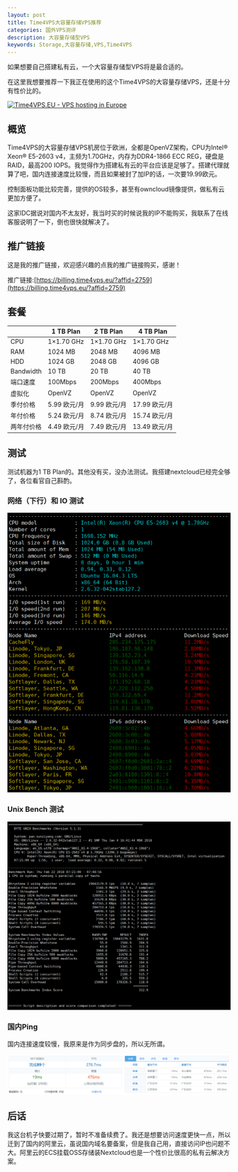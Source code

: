 ```yaml
---
layout: post
title: Time4VPS大容量存储VPS推荐
categories: 国外VPS测评
description: 大容量存储型VPS
keywords: Storage,大容量存储,VPS,Time4VPS
---
```


如果想要自己搭建私有云，一个大容量存储型VPS将是最合适的。

在这里我想要推荐一下我正在使用的这个Time4VPS的大容量存储VPS，还是十分有性价比的。

<!--more-->

<a href="https://billing.time4vps.eu/?affid=2759"><img src="https://www.time4vps.eu/banners/affiliate/1200x628.gif" width="1200" border="0" title="Time4VPS.EU" alt="Time4VPS.EU - VPS hosting in Europe" /></a>

## 概览

Time4VPS的大容量存储VPS机房位于欧洲，全都是OpenVZ架构，CPU为Intel® Xeon® E5-2603 v4，主频为1.70GHz，内存为DDR4-1866 ECC REG，硬盘是RAID，最高200 IOPS。我觉得作为搭建私有云的平台应该是足够了。搭建代理就算了吧，国内连接速度比较慢，而且如果被封了加IP的话，一次要19.99欧元。

控制面板功能比较完善，提供的OS较多，甚至有owncloud镜像提供，做私有云更加方便了。

这家IDC据说对国内不太友好，我当时买的时候说我的IP不能购买，我联系了在线客服说明了一下，倒也很快就解决了。

## 推广链接

这是我的推广链接，欢迎感兴趣的点我的推广链接购买，感谢！

推广链接:[https://billing.time4vps.eu/?affid=2759](https://billing.time4vps.eu/?affid=2759)

## 套餐

|         |1 TB Plan |2 TB Plan |4 TB Plan |
|---------|----------|----------|----------|
|CPU      |1×1.70 GHz|1×1.70 GHz|1×1.70 GHz|
|RAM      |1024 MB   |2048 MB   |4096 MB   |
|HDD      |1024 GB   |2048 GB   |4096 GB   |
|Bandwidth|10 TB     |20 TB     |40 TB     |
|端口速度  |100Mbps   |200Mbps   |400Mbps   |
|虚拟化    |OpenVZ    |OpenVZ    |OpenVZ    |
|季付价格  |5.99 欧元/月|9.99 欧元/月|17.99 欧元/月|
|年付价格  |5.24 欧元/月|8.74 欧元/月|15.74 欧元/月|
|两年付价格|4.49 欧元/月|7.49 欧元/月|13.49 欧元/月|

## 测试

测试机器为1 TB Plan的。其他没有买，没办法测试。我搭建nextcloud已经完全够了，各位看官自己斟酌。

### 网络（下行）和 IO 测试

![time4vps](/images/2018-2-22-Time4VPS-Storage/time4vps.png)

### Unix Bench 测试

![Unix Bench](/images/2018-2-22-Time4VPS-Storage/Bench.png)

### 国内Ping

国内连接速度较慢，我原来是作为同步盘的，所以无所谓。

![ping](/images/2018-2-22-Time4VPS-Storage/ping.png)

## 后话

我这台机子快要过期了，暂时不准备续费了。我还是想要访问速度更快一点，所以迁到了国内的阿里云，虽说国内域名要备案，但是我自己用，直接访问IP也问题不大。阿里云的ECS挂载OSS存储装Nextcloud也是一个性价比很高的私有云解决方案。